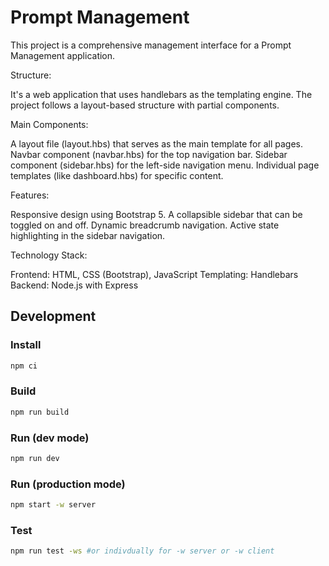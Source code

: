 # Prompt Management 


This project is a comprehensive management interface for a Prompt Management application.  

Structure:

It's a web application that uses handlebars as the templating engine.
The project follows a layout-based structure with partial components.


Main Components:

A layout file (layout.hbs) that serves as the main template for all pages.
Navbar component (navbar.hbs) for the top navigation bar.
Sidebar component (sidebar.hbs) for the left-side navigation menu.
Individual page templates (like dashboard.hbs) for specific content.


Features:

Responsive design using Bootstrap 5.
A collapsible sidebar that can be toggled on and off.
Dynamic breadcrumb navigation.
Active state highlighting in the sidebar navigation.


Technology Stack:

Frontend: HTML, CSS (Bootstrap), JavaScript
Templating: Handlebars
Backend: Node.js with Express


## Development

### Install
```bash
npm ci
```

### Build

```bash
npm run build
```

### Run (dev mode)
```bash
npm run dev
```

### Run (production mode)
```bash
npm start -w server
```


### Test
```bash
npm run test -ws #or indivdually for -w server or -w client
```